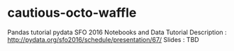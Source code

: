 # cautious-octo-waffle
Pandas tutorial pydata SFO 2016 Notebooks and Data
Tutorial Description : http://pydata.org/sfo2016/schedule/presentation/67/
Slides : TBD

